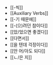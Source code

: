 - [[-씩]]
- [[Auxiliary Verbs]]
- [[-기 때문에]]
- [[-(으)려던 참이다]]
- [[았/었으면 좋겠다]]
- [[다면서]]
- [[을 텐데 걱정이다]]
- [[안 어/아도 되다]]
- [[ㄴ/은 지]]
